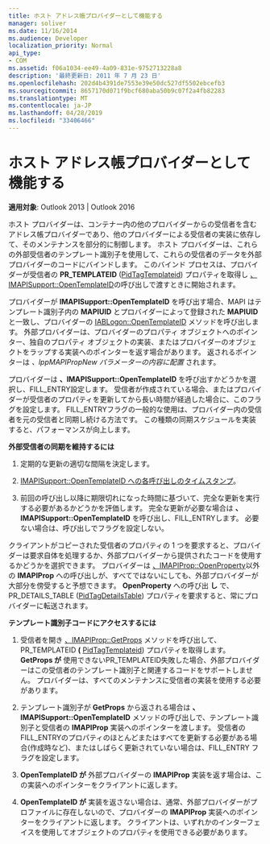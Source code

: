 ```yaml
---
title: ホスト アドレス帳プロバイダーとして機能する
manager: soliver
ms.date: 11/16/2014
ms.audience: Developer
localization_priority: Normal
api_type:
- COM
ms.assetid: f06a1034-ee49-4a09-831e-9752713228a8
description: '最終更新日: 2011 年 7 月 23 日'
ms.openlocfilehash: 202d4b4391de7553e39e50dc527df5502ebcefb3
ms.sourcegitcommit: 8657170d071f9bcf680aba50b9c07f2a4fb82283
ms.translationtype: MT
ms.contentlocale: ja-JP
ms.lasthandoff: 04/28/2019
ms.locfileid: "33406466"
---
```

# <a name="acting-as-a-host-address-book-provider"></a>ホスト アドレス帳プロバイダーとして機能する

  
  
**適用対象**: Outlook 2013 | Outlook 2016 
  
ホスト プロバイダーは、コンテナー内の他のプロバイダーからの受信者を含むアドレス帳プロバイダーであり、他のプロバイダーによる受信者の実装に依存して、そのメンテナンスを部分的に制御します。 ホスト プロバイダーは、これらの外部受信者のテンプレート識別子を使用して、これらの受信者のデータを外部プロバイダーのコードにバインドします。 このバインド プロセスは、プロバイダーが受信者の **PR_TEMPLATEID** ([PidTagTemplateid](pidtagtemplateid-canonical-property.md)) プロパティを取得し [、IMAPISupport::OpenTemplateID](imapisupport-opentemplateid.md)の呼び出しで渡すときに開始されます。 
  
プロバイダーが **IMAPISupport::OpenTemplateID** を呼び出す場合、MAPI はテンプレート識別子内の **MAPIUID** とプロバイダーによって登録された **MAPIUID** と一致し、プロバイダーの [IABLogon::OpenTemplateID](iablogon-opentemplateid.md) メソッドを呼び出します。 外部プロバイダーは、プロバイダーのプロパティ オブジェクトへのポインター、独自のプロパティ オブジェクトの実装、またはプロバイダーのオブジェクトをラップする実装へのポインターを返す場合があります。 返されるポインターは  _、lppMAPIPropNew パラメーターの内容に配置_ されます。 
  
プロバイダーは **、IMAPISupport::OpenTemplateID** を呼び出すかどうかを選択し、FILL_ENTRY設定します。 受信者が作成されている場合、またはプロバイダーが受信者のプロパティを更新してから長い時間が経過した場合に、このフラグを設定します。 FILL_ENTRYフラグの一般的な使用は、プロバイダー内の受信者を元の受信者と同期し続ける方法です。 この種類の同期スケジュールを実装すると、パフォーマンスが向上します。 
  
 **外部受信者の同期を維持するには**
  
1. 定期的な更新の適切な間隔を決定します。 
    
2. [IMAPISupport::OpenTemplateID への各呼び出しのタイムスタンプ](imapisupport-opentemplateid.md)。 
    
3. 前回の呼び出し以降に期限切れになった時間に基づいて、完全な更新を実行する必要があるかどうかを評価します。 完全な更新が必要な場合は **、IMAPISupport::OpenTemplateID** を呼び出し、FILL_ENTRYします。 必要ない場合は、呼び出しでフラグを設定しない。 
    
クライアントがコピーされた受信者のプロパティの 1 つを要求すると、プロバイダーは要求自体を処理するか、外部プロバイダーから提供されたコードを使用するかどうかを選択できます。 プロバイダーは [、IMAPIProp::OpenProperty](imapiprop-openproperty.md)以外の **IMAPIProp** への呼び出しが、すべてではないにしても、外部プロバイダーが大部分を傍受すると予想できます。 **OpenProperty** への呼び出 **し** で、PR_DETAILS_TABLE ([PidTagDetailsTable](pidtagdetailstable-canonical-property.md)) プロパティを要求すると、常にプロバイダーに転送されます。
  
 **テンプレート識別子コードにアクセスするには**
  
1. 受信者を開き [、IMAPIProp::GetProps](imapiprop-getprops.md) メソッドを呼び出して、PR_TEMPLATEID **(** [PidTagTemplateid](pidtagtemplateid-canonical-property.md)) プロパティを取得します。 **GetProps が** 使用できないPR_TEMPLATEID失敗した場合、外部プロバイダーはこの受信者のテンプレート識別子と関連するコードをサポートしません。 プロバイダーは、すべてのメンテナンスに受信者の実装を使用する必要があります。 
    
2. テンプレート識別子が **GetProps** から返される場合は **、IMAPISupport::OpenTemplateID** メソッドの呼び出しで、テンプレート識別子と受信者の **IMAPIProp** 実装へのポインターを渡します。 受信者のFILL_ENTRYのプロパティのほとんどまたはすべてを更新する必要がある場合(作成時など)、またはしばらく更新されていない場合は、FILL_ENTRY フラグを設定します。 
    
3. **OpenTemplateID が** 外部プロバイダーの **IMAPIProp** 実装を返す場合は、この実装へのポインターをクライアントに返します。 
    
4. **OpenTemplateID が** 実装を返さない場合は、通常、外部プロバイダーがプロファイルに存在しないので、プロバイダーの **IMAPIProp** 実装へのポインターをクライアントに返します。 クライアントは、いずれかのインターフェイスを使用してオブジェクトのプロパティを使用できる必要があります。 
    

